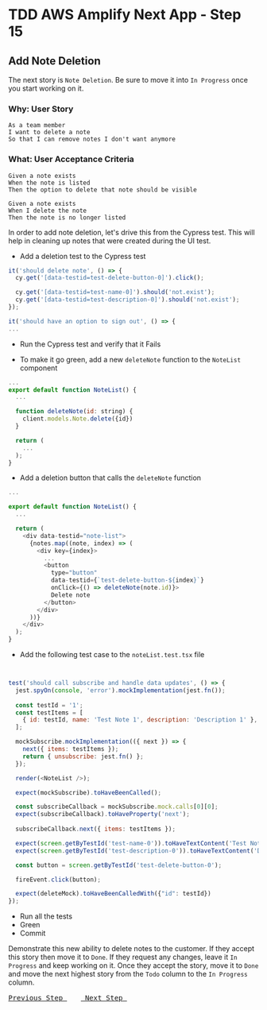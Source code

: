 # TDD AWS Amplify Next App - Step 15

## Add Note Deletion
The next story is `Note Deletion`.  Be sure to move it into `In Progress` once you start working on it.

### Why: User Story

```
As a team member
I want to delete a note
So that I can remove notes I don't want anymore
```

### What: User Acceptance Criteria

```
Given a note exists
When the note is listed
Then the option to delete that note should be visible
```

```
Given a note exists
When I delete the note
Then the note is no longer listed
```

In order to add note deletion, let's drive this from the Cypress test. This will help in cleaning up notes that were created during the UI test.

- Add a deletion test to the Cypress test

```js
it('should delete note', () => {
  cy.get('[data-testid=test-delete-button-0]').click();

  cy.get('[data-testid=test-name-0]').should('not.exist');
  cy.get('[data-testid=test-description-0]').should('not.exist');
});

it('should have an option to sign out', () => {
...
```

- Run the Cypress test and verify that it Fails

- To make it go green, add a new `deleteNote` function to the `NoteList` component

```js
...
export default function NoteList() {
  ...

  function deleteNote(id: string) {
    client.models.Note.delete({id})
  }

  return (
    ...
  );
}
```

- Add a deletion button that calls the `deleteNote` function

```js
...

export default function NoteList() {
  ...

  return (
    <div data-testid="note-list">
      {notes.map((note, index) => (
        <div key={index}>
          ...
          <button
            type="button"
            data-testid={`test-delete-button-${index}`}
            onClick={() => deleteNote(note.id)}>
            Delete note
          </button>
        </div>
      ))}
    </div>
  );
}
```

- Add the following test case to the `noteList.test.tsx` file

```js


test('should call subscribe and handle data updates', () => {
  jest.spyOn(console, 'error').mockImplementation(jest.fn());
  
  const testId = '1';
  const testItems = [
    { id: testId, name: 'Test Note 1', description: 'Description 1' },
  ];

  mockSubscribe.mockImplementation(({ next }) => {
    next({ items: testItems });
    return { unsubscribe: jest.fn() };
  });

  render(<NoteList />);

  expect(mockSubscribe).toHaveBeenCalled();

  const subscribeCallback = mockSubscribe.mock.calls[0][0];
  expect(subscribeCallback).toHaveProperty('next');
  
  subscribeCallback.next({ items: testItems });

  expect(screen.getByTestId('test-name-0')).toHaveTextContent('Test Note 1');
  expect(screen.getByTestId('test-description-0')).toHaveTextContent('Description 1');

  const button = screen.getByTestId('test-delete-button-0');

  fireEvent.click(button);

  expect(deleteMock).toHaveBeenCalledWith({"id": testId})
});
```

- Run all the tests
- Green
- Commit

Demonstrate this new ability to delete notes to the customer.  If they accept this story then move it to `Done`.  If they request any changes, leave it `In Progress` and keep working on it.  Once they accept the story, move it to `Done` and move the next highest story from the `Todo` column to the `In Progress` column.

[<kbd> Previous Step </kbd>](https://github.com/pairing4good/tdd-next-amplify-gen2-tutorial/tree/014-step)&ensp;&ensp;&ensp;&ensp;[<kbd> Next Step </kbd>](https://github.com/pairing4good/tdd-next-amplify-gen2-tutorial/tree/016-step)
